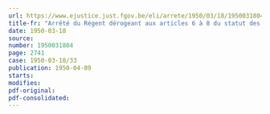 ```yaml
---
url: https://www.ejustice.just.fgov.be/eli/arrete/1950/03/18/1950031804/justel
title-fr: "Arrêté du Régent dérogeant aux articles 6 à 8 du statut des agents de l'administration d'Afrique, établi par l'arrêté du Régent du 20 août 1948, en faveur des agents temporaires du cadre des télécommunications"
date: 1950-03-18
source:
number: 1950031804
page: 2741
case: 1950-03-18/33
publication: 1950-04-09
starts:
modifies:
pdf-original:
pdf-consolidated:
---
```


